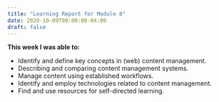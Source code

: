 ```yaml
---
title: "Learning Report for Module 8"
date: 2020-10-09T00:00:00-04:00
draft: false
---
```


**This week I was able to:**
+ Identify and define key concepts in (web) content management.
+ Describing and comparing content management systems.
+ Manage content using established workflows.
+ Identify and employ technologies related to content management.
+ Find and use resources for self-directed learning.
